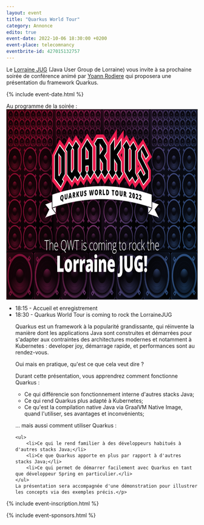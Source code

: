 ```yaml
---
layout: event
title: "Quarkus World Tour"
category: Annonce
edito: true
event-date: 2022-10-06 18:30:00 +0200
event-place: telecomnancy
eventbrite-id: 427015132757
---
```


<p>
Le <a href="/">Lorraine JUG</a> (Java User Group de Lorraine) vous invite à sa prochaine
soirée de conférence animé par <a href="/speakers.html#yrodiere">Yoann Rodiere</a> qui
proposera une présentation du framework Quarkus.
</p>

{% include event-date.html %}

<div class="programme">Au programme de la soirée :
<br>
<img src="/images/posts/2022/QWT_social_meetup_1200x675_lorraine.png" alt="affiche" height="500" style="margin-left: auto; margin-right: auto; display: block;"/>
 <ul>
  <li>18:15 - Accueil et enregistrement</li>
  <li>18:30 - Quarkus World Tour is coming to rock the LorraineJUG
   <p>Quarkus est un framework à la popularité grandissante, qui réinvente la manière dont les applications Java sont construites et démarrées pour s'adapter aux contraintes des architectures modernes et notamment à Kubernetes : developer joy, démarrage rapide, et performances sont au rendez-vous.

Oui mais en pratique, qu'est ce que cela veut dire ?

Durant cette présentation, vous apprendrez comment fonctionne Quarkus :
	<ul>
		<li>Ce qui différencie son fonctionnement interne d'autres stacks Java;</li>
		<li>Ce qui rend Quarkus plus adapté à Kubernetes;</li>
		<li>Ce qu'est la compilation native Java via GraalVM Native Image, quand l'utiliser, ses avantages et inconvénients;</li>
	</ul>

... mais aussi comment utiliser Quarkus :

	<ul>
		<li>Ce qui le rend familier à des développeurs habitués à d'autres stacks Java;</li>
		<li>Ce que Quarkus apporte en plus par rapport à d'autres stacks Java;</li>
		<li>Ce qui permet de démarrer facilement avec Quarkus en tant que développeur Spring en particulier.</li>
	</ul>
	La présentation sera accompagnée d'une démonstration pour illustrer les concepts via des exemples précis.</p>
  </li>
 </ul>
</div>

{% include event-inscription.html %}

{% include event-sponsors.html %}
